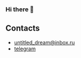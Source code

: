 ### Hi there 👋

## Contacts
- [untitled_dream@inbox.ru](mailto:untitled_dream@inbox.ru)
- [telegram](https://t.me/untitled_dream)

